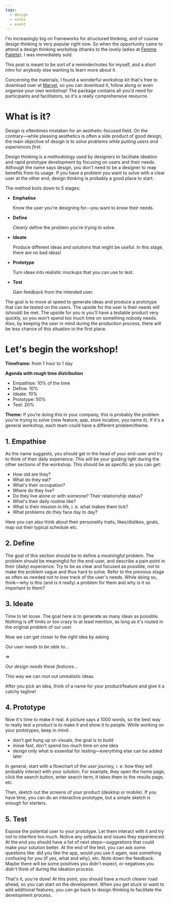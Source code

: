 ```yaml
---
tags:
  - design
  - notes
  - event
---
```


I'm increasingly big on frameworks for structured thinking, and of course design thinking is very popular right now. So when the opportunity came to attend a design thinking workshop (thanks to the lovely ladies at [Femme Palette](https://femme-palette.mn.co/share/pbLck9eCCjwAVLuK)), I was immediately sold.

This post is meant to be sort of a reminder/notes for myself, and a short intro for anybody else wanting to learn more about it.

Concerning the materials, I found a wonderful workshop kit that's free to download over at [Marvel](https://marvelapp.com/workshops), so you can download it, follow along or even organise your own workshop! The package contains all you'd need for participants and facilitators, so it's a really comprehensive resource.

# What is it?

Design is oftentimes mistaken for an aesthetic-focused field. On the contrary—while pleasing aesthetics is often a side product of good design, the main objective of design is to _solve problems while putting users and experiences first_.

Design thinking is a methodology used by designers to facilitate ideation and rapid prototype development by focusing on users and their needs. Although the name says design, you don't need to be a designer to reap benefits from its usage. If you have a problem you want to solve with a clear user at the other end, design thinking is probably a good place to start.

The method boils down to 5 stages:

- **Emphatise**

  Know the user you're designing for—you want to know their needs.

- **Define**

  _Clearly_ define the problem you're trying to solve.

- **Ideate**

  Produce different ideas and solutions that might be useful. In this stage, there are no bad ideas!

- **Prototype**

  Turn ideas into realistic mockups that you can use to test.

- **Test**

  Gain feedback from the intended user.

The goal is to move at speed to generate ideas and produce a prototype that can be tested on the users. The upside for the user is their needs will (should) be met. The upside for you is you'll have a testable product very quickly, so you won't spend too much time on something nobody needs. Also, by keeping the user in mind during the production process, there will be less chance of this situation in the first place.

# Let's begin the workshop!

**Timeframe:** from 1 hour to 1 day

**Agenda with rough time distribution**

- Empathise: 10% of the time
- Define: 10%
- Ideate: 10%
- Prototype: 50%
- Test: 20%

**Theme:** If you're doing this in your company, this is probably the problem you're trying to solve (new feature, app, store location, you name it). If it's a general workshop, each team could have a different problem/theme.

## 1. Empathise

As the name suggests, you should get in the head of your end-user and try to think of their daily experience. This will be your guiding light during the other sections of the workshop. This should be as specific as you can get:

- How old are they?
- What do they eat?
- What's their occupation?
- Where do they live?
- Do they live alone or with someone? Their relationship status?
- What's their daily routine like?
- What is their mission in life, i. e. what makes them tick?
- What problems do they face day to day?

Here you can also think about their personality traits, likes/dislikes, goals, map out their typical schedule etc.

## 2. Define

The goal of this section should be to define a _meaningful_ problem. The problem should be meaningful for the end-user, and describe a pain point in their (daily) experience. Try to be as clear and focused as possible, not to make the problem vague and thus hard to solve. Refer to the previous stage as often as needed not to lose track of the user's needs. While doing so, think—why is this (and is it really) a problem for them and why is it so important to them?

## 3. Ideate

Time to let loose. The goal here is to generate as many ideas as possible. Nothing is off limits or too crazy to at least mention, as long as it's routed in the original problem of our user.

Now we can get closer to the right idea by asking

_Our user needs to be able to..._

⇒

_Our design needs these features..._

This way we can root out unrealistic ideas.

After you pick an idea, think of a name for your product/feature and give it a catchy tagline!

## 4. Prototype

Now it's time to make it real. A picture says a 1000 words, so the best way to really test a product is to make it and show it to people. While working on your prototypes, keep in mind:

- don't get hung up on visuals, the goal is to _build_
- move fast, don't spend too much time on one idea
- design only what is essential for testing—everything else can be added later

In general, start with a flowchart of the _user journey,_ i. e. how they will probably interact with your solution. For example, they open the home page, click the search button, enter search term, it takes them to the results page, etc.

Then, sketch out the screens of your product (desktop or mobile). If you have time, you can do an interactive prototype, but a simple sketch is enough for starters.

## 5. Test

Expose the potential user to your prototype. Let them interact with it and try not to interfere too much. Notice any setbacks and issues they experienced. At the end you should have a list of next steps—suggestions that could make your solution better. At the end of the test, you can ask some questions like: did you like the app, would you use it again, was something confusing for you (if yes, what and why), etc. Note down the feedback. Maybe there will be some positives you didn't expect, or negatives you didn't think of during the ideation process.

That's it, you're done! At this point, you should have a much clearer road ahead, so you can start on the development. When you get stuck or want to add additional features, you can go back to design thinking to facilitate the development process.
